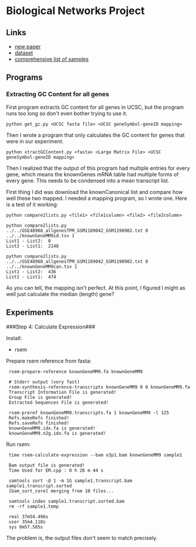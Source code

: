 Biological Networks Project
===========================

Links
-----

* [new paper](http://www.nature.com/nature/journal/v510/n7505/full/nature13437.html)
* [dataset](http://www.ncbi.nlm.nih.gov/geo/query/acc.cgi?acc=GSE48968)
* [comprehensive list of samples](http://www.ncbi.nlm.nih.gov/Traces/study/?acc=SRP027537)


Programs
--------

### Extracting GC Content for all genes ###

First program extracts GC content for all genes in UCSC, but the program runs too long
so don't even bother trying to use it.

    python get_gc.py <UCSC fasta file> <UCSC geneSymbol-geneID mapping>
    
Then I wrote a program that only calculates the GC content for genes that were in our
experiment.

    python xtractGCContent.py <fasta> <Large Matrix File> <UCSC geneSymbol-geneID mapping>
    
Then I realized that the output of this program had multiple entries for every gene,
which means the knownGenes mRNA table had multiple forms of every gene. This needs to be
condensed into a mean transcript list.

First thing I did was download the knownCanonical list and compare how well these two
mapped. I needed a mapping program, so I wrote one. Here is a test of it working:

    python compare2lists.py <file1> <file1column> <file2> <file2column>
    
    python compare2lists.py ../../GSE48968_allgenesTPM_GSM1189042_GSM1190902.txt 0 ../../knownGeneMM9id.tsv 1
    List1 - List2:	0
    List2 - List1:	2148

    python compare2lists.py ../../GSE48968_allgenesTPM_GSM1189042_GSM1190902.txt 0 ../../knownGeneMM9can.tsv 1
    List1 - List2:	436
    List2 - List1:	474
    
As you can tell, the mapping isn't perfect. At this point, I figured I might as well just
calculate the median (length) gene?



Experiments
-----------

###Step 4: Calculate Expression###

Install:
* rsem

Prepare rsem reference from fasta:

     rsem-prepare-reference knownGeneMM9.fa knownGeneMM9
     
     # Stderr output (very fast)
     rsem-synthesis-reference-transcripts knownGeneMM9 0 0 knownGeneMM9.fa
     Transcript Information File is generated!
     Group File is generated!
     Extracted Sequences File is generated!
     
     rsem-preref knownGeneMM9.transcripts.fa 1 knownGeneMM9 -l 125
     Refs.makeRefs finished!
     Refs.saveRefs finished!
     knownGeneMM9.idx.fa is generated!
     knownGeneMM9.n2g.idx.fa is generated!

Run rsem:

     time rsem-calculate-expression --bam o3p1.bam knownGeneMM9 sample1
     
     Bam output file is generated!
     Time Used for EM.cpp : 0 h 26 m 44 s
     
     samtools sort -@ 1 -m 1G sample1.transcript.bam sample1.transcript.sorted
     [bam_sort_core] merging from 10 files...
     
     samtools index sample1.transcript.sorted.bam
     rm -rf sample1.temp
     
     real 37m54.496s
     user 35m4.118s
     sys 0m57.585s

The problem is, the output files don't seem to match precisely.

